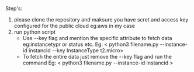 Step's:
1. please clone the repository and maksure you have scret and access key configured for the public cloud eg:aws in my case
2. run python script
   - Use --key flag and mention the specific attribute to fetch data eg:instancetypr or status etc.
   Eg:  < python3 filename.py --instance-id instancid --key InstanceType t2.micro>
   - To fetch the entire data just remove the --key flag and run the command
   Eg:  < python3 filename.py --instance-id instancid >
  
   
